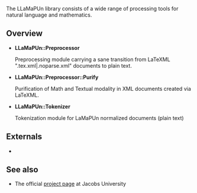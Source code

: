 The LLaMaPUn library consists of a wide range of processing tools for natural language and mathematics.

## Overview
 * **LLaMaPUn::Preprocessor**
   
   Preprocessing module carrying a sane transition from LaTeXML ".tex.xml|.noparse.xml" documents to plain text.
 * **LLaMaPUn::Preprocessor::Purify**
 
   Purification of Math and Textual modality in XML documents created via LaTeXML.
 * **LLaMaPUn::Tokenizer**
 
   Tokenization module for LaMaPUn normalized documents (plain text)

## Externals
 * 
 
## See also
 * The official [project page](https://trac.kwarc.info/lamapun/) at Jacobs University 
